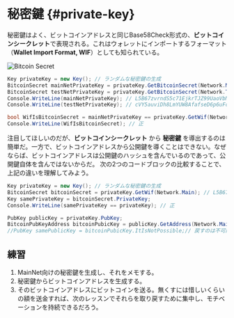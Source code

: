 # 秘密鍵 {#private-key}

秘密鍵はよく、ビットコインアドレスと同じBase58Check形式の、**ビットコインシークレット**で表現される。これはウォレットにインポートするフォーマット（**Wallet Import Format, WIF**）としても知られている。

![Bitcoin Secret](../assets/BitcoinSecret.png)

```cs
Key privateKey = new Key(); // ランダムな秘密鍵の生成
BitcoinSecret mainNetPrivateKey = privateKey.GetBitcoinSecret(Network.Main);  // メインネット用のビットコインシークレットを取得
BitcoinSecret testNetPrivateKey = privateKey.GetBitcoinSecret(Network.TestNet);  // テストネット用のビットコインシークレットを取得
Console.WriteLine(mainNetPrivateKey); // L5B67zvrndS5c71EjkrTJZ99UaoVbMUAK58GKdQUfYCpAa6jypvn
Console.WriteLine(testNetPrivateKey); // cVY5auviDh8LmYUW8AfafseD6p6uFoZrP7GjS3rzAerpRKE9Wmuz

bool WifIsBitcoinSecret = mainNetPrivateKey == privateKey.GetWif(Network.Main);
Console.WriteLine(WifIsBitcoinSecret); // 正
```

注目してほしいのだが、**ビットコインシークレット** から **秘密鍵** を導出するのは簡単だ。一方で、ビットコインアドレスから公開鍵を導くことはできない。なぜならば、ビットコインアドレスは公開鍵のハッシュを含んでいるのであって、公開鍵自体を含んではないからだ。
次の2つのコードブロックの比較することで、上記の違いを理解してみよう。

```cs
Key privateKey = new Key(); // ランダムな秘密鍵の生成
BitcoinSecret bitcoinSecret = privateKey.GetWif(Network.Main); // L5B67zvrndS5c71EjkrTJZ99UaoVbMUAK58GKdQUfYCpAa6jypvn
Key samePrivateKey = bitcoinSecret.PrivateKey;
Console.WriteLine(samePrivateKey == privateKey); // 正
```

```cs
PubKey publicKey = privateKey.PubKey;
BitcoinPubKeyAddress bitcoinPubicKey = publicKey.GetAddress(Network.Main); // 1PUYsjwfNmX64wS368ZR5FMouTtUmvtmTY
//PubKey samePublicKey = bitcoinPubicKey.ItIsNotPossible;// 戻すのは不可能
```

## 練習

1. MainNet向けの秘密鍵を生成し、それをメモする。
2. 秘密鍵からビットコインアドレスを生成する。
3. そのビットコインアドレスにビットコインを送る。無くすには惜しいくらいの額を送金すれば、次のレッスンでそれらを取り戻すために集中し、モチベーションを持続できるだろう。
